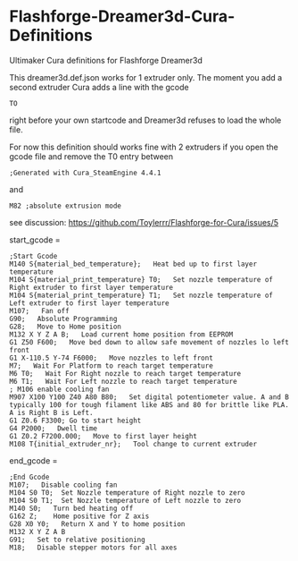 # Flashforge-Dreamer3d-Cura-Definitions
Ultimaker Cura definitions for Flashforge Dreamer3d 


This dreamer3d.def.json works for 1 extruder only.
The moment you add a second extruder Cura adds a line with the gcode
```
TO
```
right before your own startcode and Dreamer3d refuses to load the whole file.



For now this definition should works fine with 2 extruders if you open the gcode file and remove the T0 entry between
```
;Generated with Cura_SteamEngine 4.4.1
```
and
```
M82 ;absolute extrusion mode
```


see discussion: https://github.com/Toylerrr/Flashforge-for-Cura/issues/5

start_gcode = 
```
;Start Gcode
M140 S{material_bed_temperature};   Heat bed up to first layer temperature
M104 S{material_print_temperature} T0;   Set nozzle temperature of Right extruder to first layer temperature
M104 S{material_print_temperature} T1;   Set nozzle temperature of Left extruder to first layer temperature
M107;   Fan off
G90;   Absolute Programming
G28;   Move to Home position 
M132 X Y Z A B;   Load current home position from EEPROM
G1 Z50 F600;   Move bed down to allow safe movement of nozzles lo left front
G1 X-110.5 Y-74 F6000;   Move nozzles to left front
M7;   Wait For Platform to reach target temperature
M6 T0;   Wait For Right nozzle to reach target temperature
M6 T1;   Wait For Left nozzle to reach target temperature
; M106 enable cooling fan
M907 X100 Y100 Z40 A80 B80;   Set digital potentiometer value. A and B typically 100 for tough filament like ABS and 80 for brittle like PLA. A is Right B is Left.
G1 Z0.6 F3300; Go to start height
G4 P2000;   Dwell time
G1 Z0.2 F7200.000;   Move to first layer height
M108 T{initial_extruder_nr};   Tool change to current extruder
```


end_gcode =
```
;End Gcode
M107;   Disable cooling fan
M104 S0 T0;  Set Nozzle temperature of Right nozzle to zero
M104 S0 T1;  Set Nozzle temperature of Left nozzle to zero
M140 S0;   Turn bed heating off
G162 Z;    Home positive for Z axis
G28 X0 Y0;   Return X and Y to home position
M132 X Y Z A B
G91;   Set to relative positioning
M18;   Disable stepper motors for all axes
